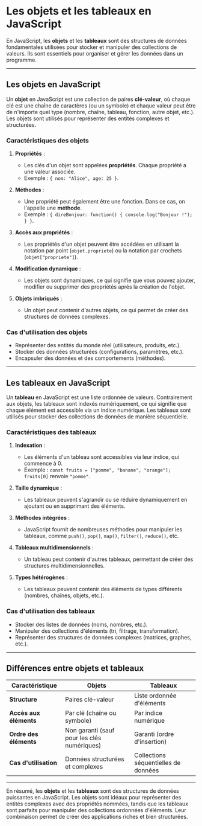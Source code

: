 # Les objets et les tableaux en JavaScript

En JavaScript, les **objets** et les **tableaux** sont des structures de données fondamentales utilisées pour stocker et manipuler des collections de valeurs. Ils sont essentiels pour organiser et gérer les données dans un programme.

---

## Les objets en JavaScript

Un **objet** en JavaScript est une collection de paires **clé-valeur**, où chaque clé est une chaîne de caractères (ou un symbole) et chaque valeur peut être de n'importe quel type (nombre, chaîne, tableau, fonction, autre objet, etc.). Les objets sont utilisés pour représenter des entités complexes et structurées.

### Caractéristiques des objets

1. **Propriétés** :
   - Les clés d'un objet sont appelées **propriétés**. Chaque propriété a une valeur associée.
   - Exemple : `{ nom: "Alice", age: 25 }`.

2. **Méthodes** :
   - Une propriété peut également être une fonction. Dans ce cas, on l'appelle une **méthode**.
   - Exemple : `{ direBonjour: function() { console.log("Bonjour !"); } }`.

3. **Accès aux propriétés** :
   - Les propriétés d'un objet peuvent être accédées en utilisant la notation par point (`objet.propriete`) ou la notation par crochets (`objet["propriete"]`).

4. **Modification dynamique** :
   - Les objets sont dynamiques, ce qui signifie que vous pouvez ajouter, modifier ou supprimer des propriétés après la création de l'objet.

5. **Objets imbriqués** :
   - Un objet peut contenir d'autres objets, ce qui permet de créer des structures de données complexes.

### Cas d'utilisation des objets

- Représenter des entités du monde réel (utilisateurs, produits, etc.).
- Stocker des données structurées (configurations, paramètres, etc.).
- Encapsuler des données et des comportements (méthodes).

---

## Les tableaux en JavaScript

Un **tableau** en JavaScript est une liste ordonnée de valeurs. Contrairement aux objets, les tableaux sont indexés numériquement, ce qui signifie que chaque élément est accessible via un indice numérique. Les tableaux sont utilisés pour stocker des collections de données de manière séquentielle.

### Caractéristiques des tableaux

1. **Indexation** :
   - Les éléments d'un tableau sont accessibles via leur indice, qui commence à 0.
   - Exemple : `const fruits = ["pomme", "banane", "orange"]; fruits[0]` renvoie `"pomme"`.

2. **Taille dynamique** :
   - Les tableaux peuvent s'agrandir ou se réduire dynamiquement en ajoutant ou en supprimant des éléments.

3. **Méthodes intégrées** :
   - JavaScript fournit de nombreuses méthodes pour manipuler les tableaux, comme `push()`, `pop()`, `map()`, `filter()`, `reduce()`, etc.

4. **Tableaux multidimensionnels** :
   - Un tableau peut contenir d'autres tableaux, permettant de créer des structures multidimensionnelles.

5. **Types hétérogènes** :
   - Les tableaux peuvent contenir des éléments de types différents (nombres, chaînes, objets, etc.).

### Cas d'utilisation des tableaux

- Stocker des listes de données (noms, nombres, etc.).
- Manipuler des collections d'éléments (tri, filtrage, transformation).
- Représenter des structures de données complexes (matrices, graphes, etc.).

---

## Différences entre objets et tableaux

| **Caractéristique**       | **Objets**                              | **Tableaux**                          |
|---------------------------|-----------------------------------------|---------------------------------------|
| **Structure**             | Paires clé-valeur                      | Liste ordonnée d'éléments             |
| **Accès aux éléments**    | Par clé (chaîne ou symbole)            | Par indice numérique                  |
| **Ordre des éléments**    | Non garanti (sauf pour les clés numériques) | Garanti (ordre d'insertion)          |
| **Cas d'utilisation**     | Données structurées et complexes       | Collections séquentielles de données  |

---

En résumé, les **objets** et les **tableaux** sont des structures de données puissantes en JavaScript. Les objets sont idéaux pour représenter des entités complexes avec des propriétés nommées, tandis que les tableaux sont parfaits pour manipuler des collections ordonnées d'éléments. Leur combinaison permet de créer des applications riches et bien structurées.